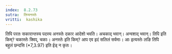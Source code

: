 ```yaml
---
index:  8.2.73
sutra:  तिप्यनस्तेः
vritti:  kashika 
---
```


तिपि परतः सकारान्तस्य पदस्य अनस्तेः दकार आदेशो भवति। अचकाद् भवान्। अन्वशाद् भवान्। तिपि इति किम्? चकास्तेः क्विप्, चकाः। अनस्तेः इति किम्? आप एव इदं सलिलं सर्वमाः। आः इत्यस्तेः लङि तिपि बहुलं छन्दसि (*7,3.97) इति ईड् न कृतः।

